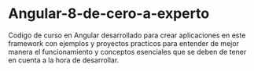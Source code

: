 # Angular-8-de-cero-a-experto
Codigo de curso en Angular desarrollado para crear aplicaciones en este framework con ejemplos y proyectos practicos para entender de mejor manera el funcionamiento y 
conceptos esenciales que se deben de tener en cuenta a la hora de desarrollar.
